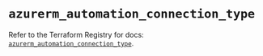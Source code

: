 # `azurerm_automation_connection_type`

Refer to the Terraform Registry for docs: [`azurerm_automation_connection_type`](https://registry.terraform.io/providers/hashicorp/azurerm/4.35.0/docs/resources/automation_connection_type).
